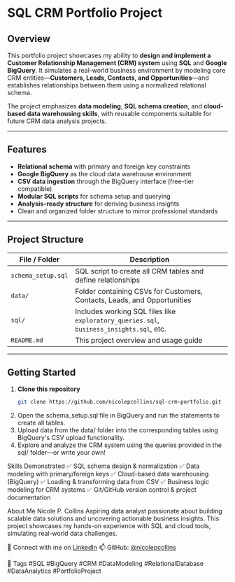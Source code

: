 #  SQL CRM Portfolio Project

##  Overview

This portfolio project showcases my ability to **design and implement a Customer Relationship Management (CRM) system** using **SQL** and **Google BigQuery**. It simulates a real-world business environment by modeling core CRM entities—**Customers, Leads, Contacts, and Opportunities**—and establishes relationships between them using a normalized relational schema.

The project emphasizes **data modeling**, **SQL schema creation**, and **cloud-based data warehousing skills**, with reusable components suitable for future CRM data analysis projects.

---

##  Features

-  **Relational schema** with primary and foreign key constraints
-  **Google BigQuery** as the cloud data warehouse environment
-  **CSV data ingestion** through the BigQuery interface (free-tier compatible)
-  **Modular SQL scripts** for schema setup and querying
-  **Analysis-ready structure** for deriving business insights
-  Clean and organized folder structure to mirror professional standards

---

##  Project Structure

| File / Folder | Description |
|---------------|-------------|
| `schema_setup.sql` | SQL script to create all CRM tables and define relationships |
| `data/` | Folder containing CSVs for Customers, Contacts, Leads, and Opportunities |
| `sql/` | Includes working SQL files like `exploratory_queries.sql`, `business_insights.sql`, etc. |
| `README.md` | This project overview and usage guide |

---

##  Getting Started

1. **Clone this repository**  
   ```bash
   git clone https://github.com/nicolepcollins/sql-crm-portfolio.git
2. Open the schema_setup.sql file in BigQuery and run the statements to create all tables.
3. Upload data from the data/ folder into the corresponding tables using BigQuery's CSV upload functionality.
4. Explore and analyze the CRM system using the queries provided in the sql/ folder—or write your own!

 Skills Demonstrated
✅ SQL schema design & normalization
✅ Data modeling with primary/foreign keys
✅ Cloud-based data warehousing (BigQuery)
✅ Loading & transforming data from CSV
✅ Business logic modeling for CRM systems
✅ Git/GitHub version control & project documentation

 About Me
Nicole P. Collins
Aspiring data analyst passionate about building scalable data solutions and uncovering actionable business insights. This project showcases my hands-on experience with SQL and cloud tools, simulating real-world data challenges.

🔗 Connect with me on [LinkedIn](https://www.linkedin.com/in/nicole-collins-data-analyst/)
📫 GitHub: [@nicolepcollins](https://github.com/nicolepcollins)

📌 Tags
#SQL #BigQuery #CRM #DataModeling #RelationalDatabase #DataAnalytics #PortfolioProject



